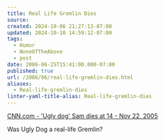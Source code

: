 ```yaml
---
title: Real Life Gremlin Dies
source: 
created: 2024-10-06 21:27:13-07:00
updated: 2024-10-10 14:59:12-07:00
tags:
  - Humor
  - NoneOfTheAbove
  - post
date: 2006-06-25T15:41:00.000-07:00
published: true
url: /2006/06/real-life-gremlin-dies.html
aliases:
  - Real-life-gremlin-dies
linter-yaml-title-alias: Real-life-gremlin-dies
---
```



[CNN.com - 'Ugly dog' Sam dies at 14 - Nov 22, 2005](https://www.cnn.com/2005/US/11/22/ugly.dog.ap/index.html "CNN.com - 'Ugly dog' Sam dies at 14 - Nov 22, 2005")  
  
  
<!-- ![](story.uglydog.ap.jpg) -->
  
Was Ugly Dog a real-life Gremlin?  
  
<!-- ![](gremlins.jpg) -->
